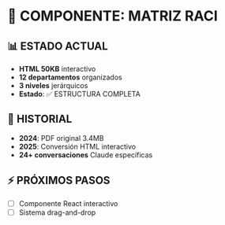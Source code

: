 # 🏢 COMPONENTE: MATRIZ RACI

## 📊 ESTADO ACTUAL
- **HTML 50KB** interactivo
- **12 departamentos** organizados
- **3 niveles** jerárquicos
- **Estado**: ✅ ESTRUCTURA COMPLETA

## 📅 HISTORIAL
- **2024**: PDF original 3.4MB
- **2025**: Conversión HTML interactivo
- **24+ conversaciones** Claude específicas

## ⚡ PRÓXIMOS PASOS
- [ ] Componente React interactivo
- [ ] Sistema drag-and-drop
